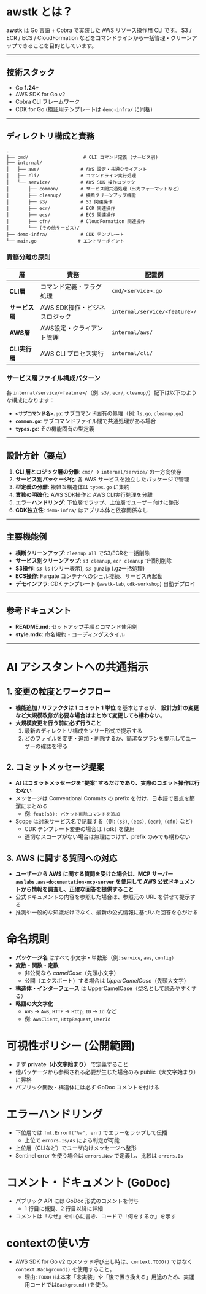 # awstk とは？

**awstk** は Go 言語 + Cobra で実装した AWS リソース操作用 CLI です。
S3 / ECR / ECS / CloudFormation などをコマンドラインから一括管理・クリーンアップできることを目的としています。

---

## 技術スタック

- Go **1.24+**
- AWS SDK for Go v2
- Cobra CLI フレームワーク
- CDK for Go (検証用テンプレートは `demo-infra/` に同梱)

---

## ディレクトリ構成と責務

```
.
├── cmd/                    # CLI コマンド定義 (サービス別)
├── internal/
│   ├── aws/               # AWS 設定・共通クライアント
│   ├── cli/               # コマンドライン実行処理
│   └── service/           # AWS SDK 操作ロジック
│       ├── common/        # サービス間共通処理（出力フォーマットなど）
│       ├── cleanup/       # 横断クリーンアップ機能
│       ├── s3/            # S3 関連操作
│       ├── ecr/           # ECR 関連操作
│       ├── ecs/           # ECS 関連操作
│       ├── cfn/           # CloudFormation 関連操作
│       └── (その他サービス)/
├── demo-infra/            # CDK テンプレート
└── main.go               # エントリーポイント
```

### 責務分離の原則

| 層 | 責務 | 配置例 |
|---|------|--------|
| **CLI層** | コマンド定義・フラグ処理 | `cmd/<service>.go` |
| **サービス層** | AWS SDK操作・ビジネスロジック | `internal/service/<feature>/` |
| **AWS層** | AWS設定・クライアント管理 | `internal/aws/` |
| **CLI実行層** | AWS CLI プロセス実行 | `internal/cli/` |

### サービス層ファイル構成パターン

各 `internal/service/<feature>/`（例: `s3/`, `ecr/`, `cleanup/`）配下は以下のような構成になります：

- **`<サブコマンド名>.go`**: サブコマンド固有の処理（例: `ls.go`, `cleanup.go`）
- **`common.go`**: サブコマンドファイル間で共通処理がある場合
- **`types.go`**: その機能固有の型定義

---

## 設計方針（要点）

1. **CLI 層とロジック層の分離**: `cmd/` → `internal/service/` の一方向依存
2. **サービス別パッケージ化**: 各 AWS サービスを独立したパッケージで管理
3. **型定義の分離**: 複雑な構造体は `types.go` に集約
4. **責務の明確化**: AWS SDK操作と AWS CLI実行処理を分離
5. **エラーハンドリング**: 下位層でラップ、上位層でユーザー向けに整形
6. **CDK独立性**: `demo-infra/` はアプリ本体と依存関係なし

---

## 主要機能例

- **横断クリーンアップ**: `cleanup all` でS3/ECRを一括削除
- **サービス別クリーンアップ**: `s3 cleanup`, `ecr cleanup` で個別削除
- **S3操作**: `s3 ls` (ツリー表示), `s3 gunzip` (.gz一括処理)
- **ECS操作**: Fargate コンテナへのシェル接続、サービス再起動
- **デモインフラ**: CDK テンプレート (`awstk-lab`, `cdk-workshop`) 自動デプロイ

---

## 参考ドキュメント

- **README.md**: セットアップ手順とコマンド使用例
- **style.mdc**: 命名規約・コーディングスタイル

---

# AI アシスタントへの共通指示

## 1. 変更の粒度とワークフロー

- **機能追加 / リファクタは 1 コミット 1 単位** を基本とするが、
  **設計方針の変更など大規模改修が必要な場合はまとめて変更しても構わない**。
- **大規模変更を行う前に必ず行うこと**
  1. 最新のディレクトリ構成をツリー形式で提示する
  2. どのファイルを変更・追加・削除するか、簡潔なプランを提示してユーザーの確認を得る

## 2. コミットメッセージ提案

- **AI はコミットメッセージを"提案"するだけであり、実際のコミット操作は行わない**
- メッセージは Conventional Commits の prefix を付け、日本語で要点を簡潔にまとめる
  - 例: `feat(s3): バケット削除コマンドを追加`
- Scope は対象サービス名で記載する（例: `(s3)`, `(ecs)`, `(ecr)`, `(cfn)` など）
  - CDK テンプレート変更の場合は `(cdk)` を使用
  - 適切なスコープがない場合は無理につけず、prefix のみでも構わない

## 3. AWS に関する質問への対応

- **ユーザーから AWS に関する質問を受けた場合は、MCP サーバー `awslabs.aws-documentation-mcp-server` を使用して AWS 公式ドキュメントから情報を調査し、正確な回答を提供すること**
- 公式ドキュメントの内容を参照した場合は、参照元の URL を併せて提示する
- 推測や一般的な知識だけでなく、最新の公式情報に基づいた回答を心がける


# 命名規則

- **パッケージ名** はすべて小文字・単数形（例: `service`, `aws`, `config`）
- **変数・関数・定数**
  - 非公開なら *camelCase*（先頭小文字）
  - 公開（エクスポート）する場合は *UpperCamelCase*（先頭大文字）
- **構造体・インターフェース** は UpperCamelCase（型名として読みやすくする）
- **略語の大文字化**
  - `AWS` → `Aws`, `HTTP` → `Http`, `ID` → `Id` など
  - 例: `AwsClient`, `HttpRequest`, `UserId`

# 可視性ポリシー (公開範囲)

- まず **private（小文字始まり）** で定義すること
- 他パッケージから参照される必要が生じた場合のみ public（大文字始まり）に昇格
- パブリック関数・構造体には必ず GoDoc コメントを付ける

# エラーハンドリング

- 下位層では `fmt.Errorf("%w", err)` でエラーをラップして伝播
  - 上位で `errors.Is/As` による判定が可能
- 上位層（CLIなど）でユーザ向けメッセージへ整形
- Sentinel error を使う場合は `errors.New` で定義し、比較は `errors.Is`

# コメント・ドキュメント (GoDoc)

- パブリック API には GoDoc 形式のコメントを付与
  - 1 行目に概要、2 行目以降に詳細
- コメントは「なぜ」を中心に書き、コードで「何をするか」を示す

# contextの使い方

- AWS SDK for Go v2 のメソッド呼び出し時は、`context.TODO()` ではなく `context.Background()` を使用すること。
  - 理由: `TODO()`は本来「未実装」や「後で置き換える」用途のため、実運用コードでは`Background()`を使う。
